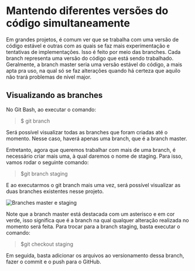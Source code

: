 # Mantendo diferentes versões do código simultaneamente
Em grandes projetos, é comum ver que se trabalha com uma versão de código estável e outras com as quais se faz mais experimentação e tentativas de implementações. Isso é feito por meio das branches.
Cada branch representa uma versão do código que está sendo trabalhado. Geralmente, a branch master seria uma versão estável do código, a mais apta pra uso, na qual só se faz alterações quando há certeza que aquilo não trará problemas de nível major.

## Visualizando as branches
No Git Bash, ao executar o comando:

>$ git branch

Será possível visualizar todas as branches que foram criadas até o momento. Nesse caso, haverá apenas uma branch, que é a branch master.

Entretanto, agora que queremos trabalhar com mais de uma branch, é necessário criar mais uma, à qual daremos o nome de staging. Para isso, vamos rodar o seguinte comando:

>$git branch staging

E ao executarmos o git branch mais uma vez, será possível visualizar as duas branches existentes nesse projeto.

![Branches master e staging](git_branches.png)

Note que a branch master está destacada com um asterisco e em cor verde, isso significa que é a branch na qual qualquer alteração realizada no momento será feita. Para trocar para a branch staging, basta executar o comando:

>$git checkout staging

Em seguida, basta adicionar os arquivos ao versionamento dessa branch, fazer o commit e o push para o GitHub.